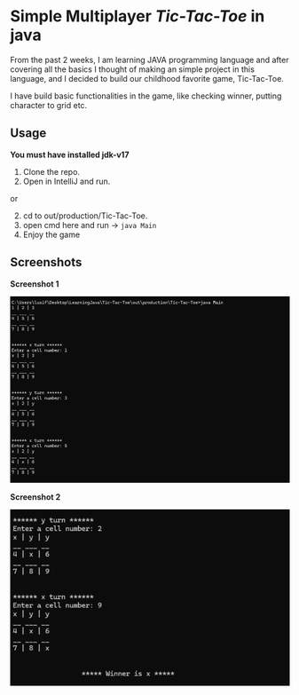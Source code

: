 # Simple Multiplayer _Tic-Tac-Toe_ in java

From the past 2 weeks, I am learning JAVA programming language and
after covering all the basics I thought of making an simple project in this language,
and I decided to build our childhood favorite game, Tic-Tac-Toe.

I have build basic functionalities in the game, like checking winner, 
putting character to grid etc.

## Usage
**You must have installed jdk-v17**
1. Clone the repo.
2. Open in IntelliJ and run.
   
or

2. cd to out/production/Tic-Tac-Toe.
3. open cmd here and run -> `java Main`
4. Enjoy the game


## Screenshots

**Screenshot 1**

![](pic-1.png)

**Screenshot 2**

![](pic-2.png)
